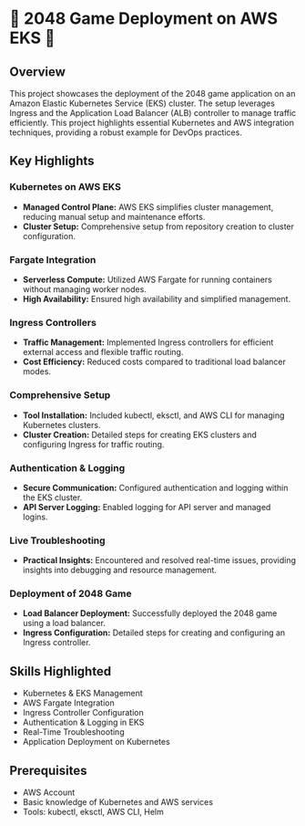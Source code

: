 # 🚀 2048 Game Deployment on AWS EKS 🚀

## Overview
This project showcases the deployment of the 2048 game application on an Amazon Elastic Kubernetes Service (EKS) cluster. The setup leverages Ingress and the Application Load Balancer (ALB) controller to manage traffic efficiently. This project highlights essential Kubernetes and AWS integration techniques, providing a robust example for DevOps practices.

## Key Highlights

### Kubernetes on AWS EKS
- **Managed Control Plane:** AWS EKS simplifies cluster management, reducing manual setup and maintenance efforts.
- **Cluster Setup:** Comprehensive setup from repository creation to cluster configuration.

### Fargate Integration
- **Serverless Compute:** Utilized AWS Fargate for running containers without managing worker nodes.
- **High Availability:** Ensured high availability and simplified management.

### Ingress Controllers
- **Traffic Management:** Implemented Ingress controllers for efficient external access and flexible traffic routing.
- **Cost Efficiency:** Reduced costs compared to traditional load balancer modes.

### Comprehensive Setup
- **Tool Installation:** Included kubectl, eksctl, and AWS CLI for managing Kubernetes clusters.
- **Cluster Creation:** Detailed steps for creating EKS clusters and configuring Ingress for traffic routing.

### Authentication & Logging
- **Secure Communication:** Configured authentication and logging within the EKS cluster.
- **API Server Logging:** Enabled logging for API server and managed logins.

### Live Troubleshooting
- **Practical Insights:** Encountered and resolved real-time issues, providing insights into debugging and resource management.

### Deployment of 2048 Game
- **Load Balancer Deployment:** Successfully deployed the 2048 game using a load balancer.
- **Ingress Configuration:** Detailed steps for creating and configuring an Ingress controller.

## Skills Highlighted
- Kubernetes & EKS Management
- AWS Fargate Integration
- Ingress Controller Configuration
- Authentication & Logging in EKS
- Real-Time Troubleshooting
- Application Deployment on Kubernetes

## Prerequisites
- AWS Account
- Basic knowledge of Kubernetes and AWS services
- Tools: kubectl, eksctl, AWS CLI, Helm
